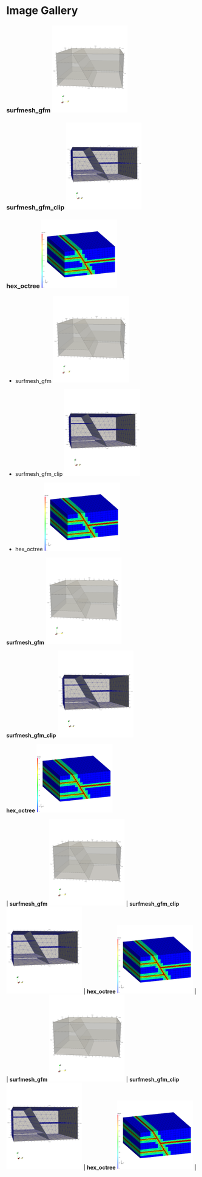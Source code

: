 # Image Gallery



### surfmesh_gfm <img width="200" src="surfmesh_gfm.png">

### surfmesh_gfm_clip <img width="200" src="surfmesh_gfm_clip.png">

### hex_octree <img width="200" src="hex_octree.png">


* surfmesh_gfm <img width="200" src="surfmesh_gfm.png">

* surfmesh_gfm_clip <img width="200" src="surfmesh_gfm_clip.png">

* hex_octree <img width="200" src="hex_octree.png">


**surfmesh_gfm** <img width="200" src="surfmesh_gfm.png">

**surfmesh_gfm_clip** <img width="200" src="surfmesh_gfm_clip.png">

**hex_octree** <img width="200" src="hex_octree.png">



| **surfmesh_gfm** <img width="200" src="surfmesh_gfm.png"> | **surfmesh_gfm_clip** <img width="200" src="surfmesh_gfm_clip.png"> | **hex_octree** <img width="200" src="hex_octree.png"> |
| **surfmesh_gfm** <img width="200" src="surfmesh_gfm.png"> | **surfmesh_gfm_clip** <img width="200" src="surfmesh_gfm_clip.png"> | **hex_octree** <img width="200" src="hex_octree.png"> |









